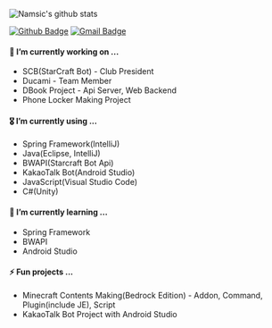 <!--
**namsic6460/namsic6460** is a ✨ _special_ ✨ repository because its `README.md` (this file) appears on your GitHub profile.

Here are some ideas to get you started:

- 🔭 I’m currently working on ...
- 🌱 I’m currently learning ...
- 👯 I’m looking to collaborate on ...
- 🤔 I’m looking for help with ...
- 💬 Ask me about ...
- 📫 How to reach me: ...
- 😄 Pronouns: ...
- ⚡ Fun fact: ...

#### 🏫  I’m currently studying on ...
* Daegu Software Meister High School
-->

![Namsic's github stats](https://github-readme-stats.vercel.app/api?username=namsic6460&show_icons=true&hide_border=true&count_private=true)

[![Github Badge](https://img.shields.io/badge/Github-000000?style=flat-square&logo=Github&logoColor=white&link=namsic6460@gmail.com)](namsic6460@gmail.com)
[![Gmail Badge](https://img.shields.io/badge/Gmail-d14836?style=flat-square&logo=Gmail&logoColor=white&link=namsic6460@gmail.com)](namsic6460@gmail.com)

#### 🔭 I’m currently working on ...

-   SCB(StarCraft Bot) - Club President
-   Ducami - Team Member
-   DBook Project - Api Server, Web Backend
-   Phone Locker Making Project

#### 🎖 I’m currently using ...

-   Spring Framework(IntelliJ)
-   Java(Eclipse, IntelliJ)
-   BWAPI(Starcraft Bot Api)
-   KakaoTalk Bot(Android Studio)
-   JavaScript(Visual Studio Code)
-   C#(Unity)

#### 🛫 I’m currently learning ...

-   Spring Framework
-   BWAPI
-   Android Studio

#### ⚡ Fun projects ...

-   Minecraft Contents Making(Bedrock Edition) - Addon, Command, Plugin(include JE), Script
-   KakaoTalk Bot Project with Android Studio
